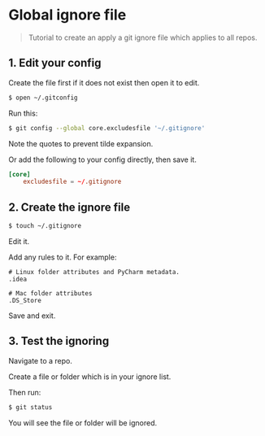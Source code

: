 # Global ignore file
> Tutorial to create an apply a git ignore file which applies to all repos.

## 1. Edit your config

Create the file first if it does not exist then open it to edit.

```sh
$ open ~/.gitconfig
```

Run this:

```sh
$ git config --global core.excludesfile '~/.gitignore'
```

Note the quotes to prevent tilde expansion.

Or add the following to your config directly, then save it.

```toml
[core]
	excludesfile = ~/.gitignore
```


## 2. Create the ignore file

```sh
$ touch ~/.gitignore
```

Edit it.

Add any rules to it. For example:

```
# Linux folder attributes and PyCharm metadata.
.idea

# Mac folder attributes
.DS_Store
```

Save and exit.


## 3. Test the ignoring

Navigate to a repo.

Create a file or folder which is in your ignore list.

Then run:

```sh
$ git status
```

You will see the file or folder will be ignored.
